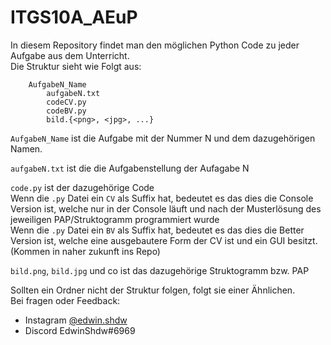 # ITGS10A_AEuP
In diesem Repository findet man den möglichen Python Code zu jeder Aufgabe aus dem Unterricht. <br/>
Die Struktur sieht wie Folgt aus:
```
    AufgabeN_Name
        aufgabeN.txt
        codeCV.py
        codeBV.py
        bild.{<png>, <jpg>, ...}
```

`AufgabeN_Name` ist die Aufgabe mit der Nummer N und dem dazugehörigen Namen.

`aufgabeN.txt` ist die die Aufgabenstellung der Aufagabe N

`code.py` ist der dazugehörige Code <br/>
Wenn die `.py` Datei ein `CV` als Suffix hat, bedeutet es das dies die Console Version ist, welche nur in der Console läuft und nach der Musterlösung des jeweiligen PAP/Struktogramm programmiert wurde<br/>
Wenn die `.py` Datei ein `BV` als Suffix hat, bedeutet es das dies die Better Version ist, welche eine ausgebautere Form der CV ist und ein GUI besitzt. (Kommen in naher zukunft ins Repo) <br/>

`bild.png`, `bild.jpg` und co ist das dazugehörige Struktogramm bzw. PAP 

Sollten ein Ordner nicht der Struktur folgen, folgt sie einer Ähnlichen. <br/>
Bei fragen oder Feedback:
- Instagram <a href="https://www.instagram.com/edwin.shdw/">@edwin.shdw</a>
- Discord EdwinShdw#6969